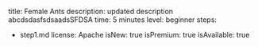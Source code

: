 title: Female Ants
description: updated description abcdsdasfsdsaadsSFDSA
time: 5 minutes
level: beginner
steps:
  - step1.md
license: Apache
isNew: true
isPremium: true
isAvailable: true

